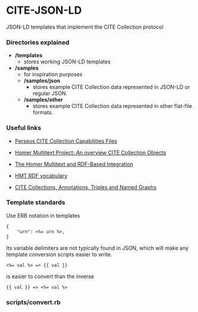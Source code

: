 CITE-JSON-LD
============
 JSON-LD templates that implement the CITE Collection protocol

### Directories explained

* **/templates**
	* stores working JSON-LD templates
* **/samples**
	* for inspiration purposes
	* **/samples/json**
		* stores example CITE Collection data represented in JSON-LD or regular JSON.
	* **/samples/other**
		* stores example CITE Collection data represented in other flat-file formats.

### Useful links

* [Perseus CITE Collection Capabilities Files](https://github.com/PerseusDL/cite_collections/tree/master/src/capabilities)

* [Homer Multitext Project: An overview CITE Collection Objects](http://www.homermultitext.org/hmt-doc/cite/)

* [The Homer Multitext and RDF-Based Integration](http://dlib.nyu.edu/awdl/isaw/isaw-papers/7/blackwell-smith/)

* [HMT RDF vocabulary](http://www.homermultitext.org/hmt-doc/standards/rdfvocabulary.html)

* [CITE Collections, Annotations, Triples and Named Graphs](http://folio.furman.edu/projects/cite/four_urls.html)

### Template standards
Use ERB notation in templates

	{
		"urn": <%= urn %>,
	}

Its variable delimiters are not typically found in JSON,
which will make any template conversion scripts easier to write.

	<%= val %> => {{ val }}

is easier to convert than the inverse

	{{ val }} => <%= val %>

### scripts/convert.rb
